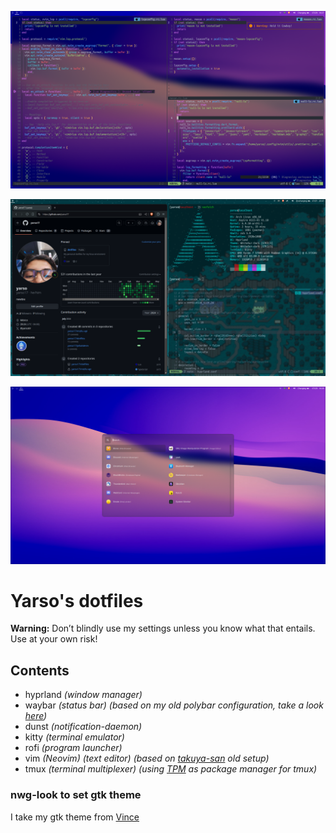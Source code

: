 ![nvim](./images/nvim.png)

![hyprland](./images/hyprland.png)

![rofi](./images/rofi.png)

# Yarso's dotfiles

**Warning:** Don’t blindly use my settings unless you know what that entails. Use at your own risk!

## Contents

- hyprland _(window manager)_
- waybar _(status bar) (based on my old polybar configuration, take a look [here](https://github.com/yarso17/dotfiles/tree/b15e0a7b570f21eadcd10224a8fba1920c863635))_
- dunst _(notification-daemon)_
- kitty _(terminal emulator)_
- rofi _(program launcher)_
- vim _(Neovim) (text editor) (based on [takuya-san](https://github.com/craftzdog) old setup)_
- tmux _(terminal multiplexer) (using [TPM](https://github.com/tmux-plugins/tpm) as package manager for tmux)_

### nwg-look to set gtk theme

I take my gtk theme from [Vince](https://github.com/vinceliuice)
